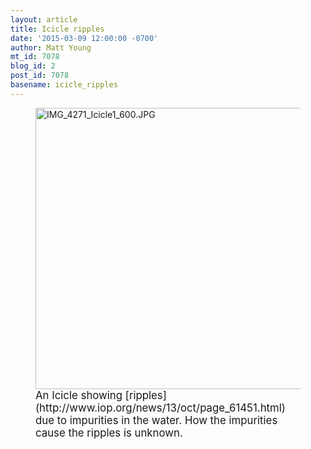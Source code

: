```yaml
---
layout: article
title: Icicle ripples
date: '2015-03-09 12:00:00 -0700'
author: Matt Young
mt_id: 7078
blog_id: 2
post_id: 7078
basename: icicle_ripples
---
```

<figure>
<img src="http://pandasthumb.org/archives/2015/03/03/IMG_4271_Icicle1_600.JPG" alt="IMG_4271_Icicle1_600.JPG" width="600" height="450" />
<figcaption markdown="span">
<big>An Icicle showing [ripples](http://www.iop.org/news/13/oct/page_61451.html) due to impurities in the water.  How the impurities cause the ripples is unknown.</big>

</figcaption>
</figure>
